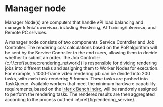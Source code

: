 # Manager node

Manager Node(s) are computers that handle API load balancing and manage Inferix's services, including Rendering, AI Training/Inference, and Remote PC services.

A manager node consists of two components: Service Controller and Job Controller. The rendering cost calculations based on the PoR algorithm will be sent by the Service Controller to the end users, allowing them to decide whether to submit an order. The Job Controller (c.f.\cref{subsec:rendering_network}) is responsible for dividing rendering jobs into different tasks and assigning them to Worker Nodes for execution. For example, a 1000-frame video rendering job can be divided into 200 tasks, with each task rendering 5 frames. These tasks are pushed into TaskQueue. Available workers that meet the minimum hardware capability requirements, based on the [Inferix Bench index](/inferix-whitepaper/economic-model/inferix-bench-and-ibme/ib-and-ibm.md), will be randomly assigned to perform the rendering tasks. The rendered results are then aggregated according to the process outlined in\cref{fig:rendering_service}.